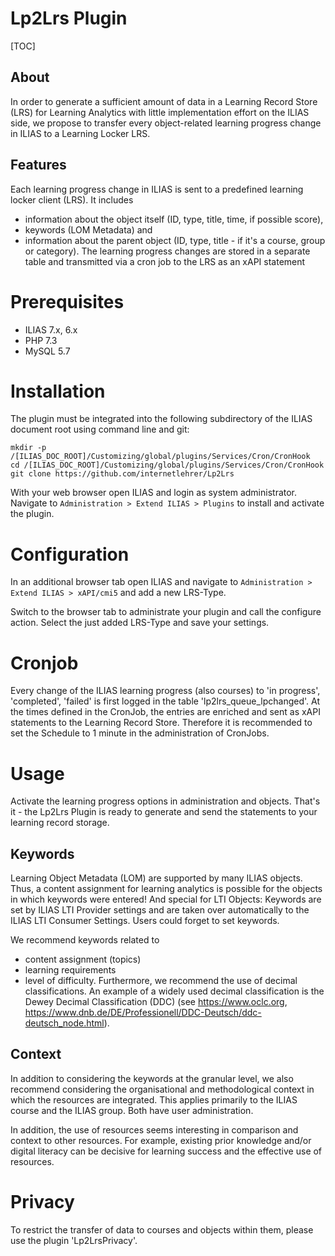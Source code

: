 # Lp2Lrs Plugin

[TOC]

## About

In order to generate a sufficient amount of data in a Learning Record Store (LRS) for Learning Analytics with little implementation effort on the
ILIAS side, we propose to transfer every object-related learning progress change in ILIAS to a Learning Locker LRS.  

## Features

Each learning progress change in ILIAS is sent to a predefined learning locker client (LRS). It includes
- information about the object itself (ID, type, title, time, if possible score), 
- keywords (LOM Metadata) and 
- information about the parent object (ID, type, title - if it's a course, group or category).
The learning progress changes are stored in a separate table and transmitted via a cron job to the LRS as an xAPI statement  



# Prerequisites

- ILIAS 7.x, 6.x
- PHP 7.3
- MySQL 5.7



# Installation

The plugin must be integrated into the following subdirectory of the ILIAS document root using command line and git:

```
mkdir -p /[ILIAS_DOC_ROOT]/Customizing/global/plugins/Services/Cron/CronHook
cd /[ILIAS_DOC_ROOT]/Customizing/global/plugins/Services/Cron/CronHook
git clone https://github.com/internetlehrer/Lp2Lrs
```

With your web browser open ILIAS and login as system administrator. 
Navigate to `Administration > Extend ILIAS > Plugins` to install and activate the plugin.



# Configuration

In an additional browser tab open ILIAS and navigate to `Administration > Extend ILIAS > xAPI/cmi5` and add a new LRS-Type.

Switch to the browser tab to administrate your plugin and call the configure action. Select the just added LRS-Type and save your settings.



# Cronjob

Every change of the ILIAS learning progress (also courses) to 'in progress', 'completed', 'failed' is first
logged in the table 'lp2lrs_queue_lpchanged'. At the times defined in the CronJob, the entries are enriched and sent as xAPI statements to the Learning Record Store. 
Therefore it is recommended to set the Schedule to 1 minute in the administration of CronJobs.


# Usage

Activate the learning progress options in administration and objects. That's it - the Lp2Lrs Plugin is ready to generate and send the statements to your learning record storage.

## Keywords

Learning Object Metadata (LOM) are supported by many ILIAS objects. Thus, a content assignment
for learning analytics is possible for the objects in which keywords were entered!
And special for LTI Objects: Keywords are set by ILIAS LTI Provider settings and are taken over
automatically to the ILIAS LTI Consumer Settings. Users could forget to set keywords.

We recommend keywords related to
- content assignment (topics)
- learning requirements
- level of difficulty.
Furthermore, we recommend the use of decimal classifications. An example of a widely used decimal classification is the Dewey Decimal Classification (DDC) (see https://www.oclc.org, https://www.dnb.de/DE/Professionell/DDC-Deutsch/ddc-deutsch_node.html).


## Context

In addition to considering the keywords at the granular level, we also recommend considering
the organisational and methodological context in which the resources are integrated. 
This applies primarily to the ILIAS course and the ILIAS group. Both have user administration.

In addition, the use of resources seems interesting in comparison and context to other
resources. For example, existing prior knowledge and/or digital literacy can be decisive for learning
success and the effective use of resources.


# Privacy

To restrict the transfer of data to courses and objects within them, please use the plugin 'Lp2LrsPrivacy'.
